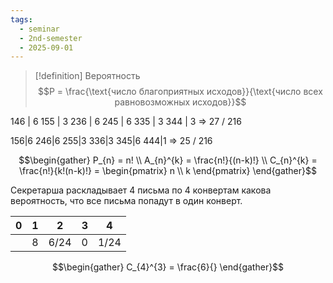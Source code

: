 ```yaml
---
tags:
  - seminar
  - 2nd-semester
  - 2025-09-01
---
```


> [!definition] Вероятность
> $$P = \frac{\text{число благоприятных исходов}}{\text{число всех равновозможных исходов}}$$

146 | 6
155 | 3
236 | 6
245 | 6
335 | 3
344 | 3 => 27 / 216

156|6
246|6
255|3
336|3
345|6
444|1 => 25 / 216

$$\begin{gather}
P_{n} = n! \\
A_{n}^{k} = \frac{n!}{(n-k)!} \\
C_{n}^{k} = \frac{n!}{k!(n-k)!} = \begin{pmatrix}
n \\
k
\end{pmatrix}
\end{gather}$$

Секретарша раскладывает 4 письма по 4 конвертам какова вероятность, что все письма попадут в один конверт.


| 0   | 1   | 2    | 3   | 4    |
| --- | --- | ---- | --- | ---- |
|     | 8   | 6/24 | 0   | 1/24 |

$$\begin{gather}
C_{4}^{3} = \frac{6}{}
\end{gather}$$